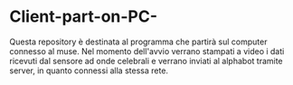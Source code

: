 # Client-part-on-PC-
Questa repository è destinata al programma che partirà sul computer connesso al muse. Nel momento dell'avvio verrano stampati a video i dati ricevuti dal sensore ad onde celebrali e verrano inviati al alphabot tramite server, in quanto connessi alla stessa rete.
